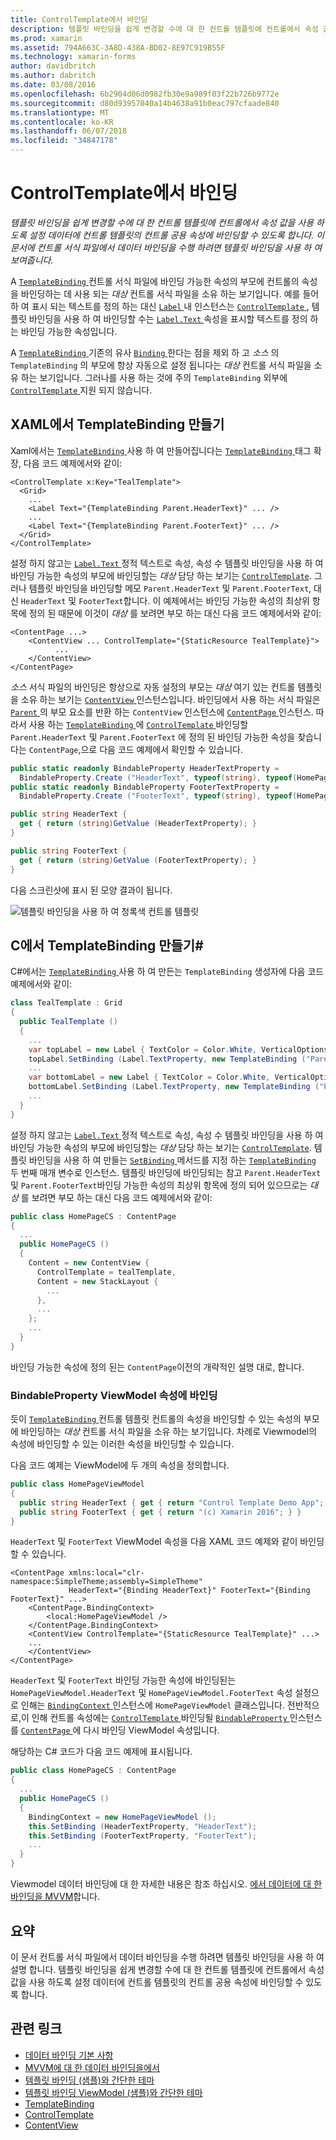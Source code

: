```yaml
---
title: ControlTemplate에서 바인딩
description: 템플릿 바인딩을 쉽게 변경할 수에 대 한 컨트롤 템플릿에 컨트롤에서 속성 값을 사용 하도록 설정 데이터에 컨트롤 템플릿의 컨트롤 공용 속성에 바인딩할 수 있도록 합니다. 이 문서에 컨트롤 서식 파일에서 데이터 바인딩을 수행 하려면 템플릿 바인딩을 사용 하 여 보여줍니다.
ms.prod: xamarin
ms.assetid: 794A663C-3A8D-438A-BD02-8E97C919B55F
ms.technology: xamarin-forms
author: davidbritch
ms.author: dabritch
ms.date: 03/08/2016
ms.openlocfilehash: 6b2904d06d0982fb30e9a989f03f22b726b9772e
ms.sourcegitcommit: d80d93957040a14b4638a91b0eac797cfaade840
ms.translationtype: MT
ms.contentlocale: ko-KR
ms.lasthandoff: 06/07/2018
ms.locfileid: "34847178"
---
```

# <a name="binding-from-a-controltemplate"></a>ControlTemplate에서 바인딩

_템플릿 바인딩을 쉽게 변경할 수에 대 한 컨트롤 템플릿에 컨트롤에서 속성 값을 사용 하도록 설정 데이터에 컨트롤 템플릿의 컨트롤 공용 속성에 바인딩할 수 있도록 합니다. 이 문서에 컨트롤 서식 파일에서 데이터 바인딩을 수행 하려면 템플릿 바인딩을 사용 하 여 보여줍니다._

A [ `TemplateBinding` ](https://developer.xamarin.com/api/type/Xamarin.Forms.TemplateBinding/) 컨트롤 서식 파일에 바인딩 가능한 속성의 부모에 컨트롤의 속성을 바인딩하는 데 사용 되는 *대상* 컨트롤 서식 파일을 소유 하는 보기입니다. 예를 들어 하 여 표시 되는 텍스트를 정의 하는 대신 [ `Label` ](https://developer.xamarin.com/api/type/Xamarin.Forms.Label/) 내 인스턴스는 [ `ControlTemplate` ](https://developer.xamarin.com/api/type/Xamarin.Forms.ControlTemplate/), 템플릿 바인딩을 사용 하 여 바인딩할 수는 [ `Label.Text` ](https://developer.xamarin.com/api/property/Xamarin.Forms.Label.Text/) 속성을 표시할 텍스트를 정의 하는 바인딩 가능한 속성입니다.

A [ `TemplateBinding` ](https://developer.xamarin.com/api/type/Xamarin.Forms.TemplateBinding/) 기존의 유사 [ `Binding` ](https://developer.xamarin.com/api/type/Xamarin.Forms.Binding/)한다는 점을 제외 하 고 *소스* 의 `TemplateBinding` 의 부모에 항상 자동으로 설정 됩니다는 *대상* 컨트롤 서식 파일을 소유 하는 보기입니다. 그러나를 사용 하는 것에 주의 `TemplateBinding` 외부에 [ `ControlTemplate` ](https://developer.xamarin.com/api/type/Xamarin.Forms.ControlTemplate/) 지원 되지 않습니다.

## <a name="creating-a-templatebinding-in-xaml"></a>XAML에서 TemplateBinding 만들기

Xaml에서는 [ `TemplateBinding` ](https://developer.xamarin.com/api/type/Xamarin.Forms.TemplateBinding/) 사용 하 여 만들어집니다는 [ `TemplateBinding` ](https://developer.xamarin.com/api/type/Xamarin.Forms.Xaml.TemplateBindingExtension/) 태그 확장, 다음 코드 예제에서와 같이:

```xaml
<ControlTemplate x:Key="TealTemplate">
  <Grid>
    ...
    <Label Text="{TemplateBinding Parent.HeaderText}" ... />
    ...
    <Label Text="{TemplateBinding Parent.FooterText}" ... />
  </Grid>
</ControlTemplate>
```

설정 하지 않고는 [ `Label.Text` ](https://developer.xamarin.com/api/property/Xamarin.Forms.Label.Text/) 정적 텍스트로 속성, 속성 수 템플릿 바인딩을 사용 하 여 바인딩 가능한 속성의 부모에 바인딩할는 *대상* 담당 하는 보기는 [ `ControlTemplate`](https://developer.xamarin.com/api/type/Xamarin.Forms.ControlTemplate/). 그러나 템플릿 바인딩을 바인딩할 메모 `Parent.HeaderText` 및 `Parent.FooterText`, 대신 `HeaderText` 및 `FooterText`합니다. 이 예제에서는 바인딩 가능한 속성의 최상위 항목에 정의 된 때문에 이것이 *대상* 를 보려면 부모 하는 대신 다음 코드 예제에서와 같이:

```xaml
<ContentPage ...>
    <ContentView ... ControlTemplate="{StaticResource TealTemplate}">
          ...
    </ContentView>
</ContentPage>
```

*소스* 서식 파일의 바인딩은 항상으로 자동 설정의 부모는 *대상* 여기 있는 컨트롤 템플릿을 소유 하는 보기는 [ `ContentView` ](https://developer.xamarin.com/api/type/Xamarin.Forms.ContentView/) 인스턴스입니다. 바인딩에서 사용 하는 서식 파일은 [ `Parent` ](https://developer.xamarin.com/api/property/Xamarin.Forms.Element.Parent/) 의 부모 요소를 반환 하는 `ContentView` 인스턴스에 [ `ContentPage` ](https://developer.xamarin.com/api/type/Xamarin.Forms.ContentPage/) 인스턴스. 따라서 사용 하는 [ `TemplateBinding` ](https://developer.xamarin.com/api/type/Xamarin.Forms.TemplateBinding/) 에 [ `ControlTemplate` ](https://developer.xamarin.com/api/type/Xamarin.Forms.ControlTemplate/) 바인딩할 `Parent.HeaderText` 및 `Parent.FooterText` 에 정의 된 바인딩 가능한 속성을 찾습니다는 `ContentPage`,으로 다음 코드 예제에서 확인할 수 있습니다.

```csharp
public static readonly BindableProperty HeaderTextProperty =
  BindableProperty.Create ("HeaderText", typeof(string), typeof(HomePage), "Control Template Demo App");
public static readonly BindableProperty FooterTextProperty =
  BindableProperty.Create ("FooterText", typeof(string), typeof(HomePage), "(c) Xamarin 2016");

public string HeaderText {
  get { return (string)GetValue (HeaderTextProperty); }
}

public string FooterText {
  get { return (string)GetValue (FooterTextProperty); }
}
```

다음 스크린샷에 표시 된 모양 결과이 됩니다.

![](template-binding-images/teal-theme.png "템플릿 바인딩을 사용 하 여 청록색 컨트롤 템플릿")

## <a name="creating-a-templatebinding-in-c35"></a>C에서 TemplateBinding 만들기&#35;

C#에서는 [ `TemplateBinding` ](https://developer.xamarin.com/api/type/Xamarin.Forms.TemplateBinding/) 사용 하 여 만든는 `TemplateBinding` 생성자에 다음 코드 예제에서와 같이:

```csharp
class TealTemplate : Grid
{
  public TealTemplate ()
  {
    ...
    var topLabel = new Label { TextColor = Color.White, VerticalOptions = LayoutOptions.Center };
    topLabel.SetBinding (Label.TextProperty, new TemplateBinding ("Parent.HeaderText"));
    ...
    var bottomLabel = new Label { TextColor = Color.White, VerticalOptions = LayoutOptions.Center };
    bottomLabel.SetBinding (Label.TextProperty, new TemplateBinding ("Parent.FooterText"));
    ...
  }
}
```

설정 하지 않고는 [ `Label.Text` ](https://developer.xamarin.com/api/property/Xamarin.Forms.Label.Text/) 정적 텍스트로 속성, 속성 수 템플릿 바인딩을 사용 하 여 바인딩 가능한 속성의 부모에 바인딩할는 *대상* 담당 하는 보기는 [ `ControlTemplate`](https://developer.xamarin.com/api/type/Xamarin.Forms.ControlTemplate/). 템플릿 바인딩을 사용 하 여 만들는 [ `SetBinding` ](https://developer.xamarin.com/api/member/Xamarin.Forms.BindableObject.SetBinding/p/Xamarin.Forms.BindableProperty/Xamarin.Forms.BindingBase/) 메서드를 지정 하는 [ `TemplateBinding` ](https://developer.xamarin.com/api/type/Xamarin.Forms.TemplateBinding/) 두 번째 매개 변수로 인스턴스. 템플릿 바인딩에 바인딩되는 참고 `Parent.HeaderText` 및 `Parent.FooterText`바인딩 가능한 속성의 최상위 항목에 정의 되어 있으므로는 *대상* 를 보려면 부모 하는 대신 다음 코드 예제에서와 같이:

```csharp
public class HomePageCS : ContentPage
{
  ...
  public HomePageCS ()
  {
    Content = new ContentView {
      ControlTemplate = tealTemplate,
      Content = new StackLayout {
        ...
      },
      ...
    };
    ...
  }
}
```

바인딩 가능한 속성에 정의 된는 `ContentPage`이전의 개략적인 설명 대로, 합니다.

### <a name="binding-a-bindableproperty-to-a-viewmodel-property"></a>BindableProperty ViewModel 속성에 바인딩

듯이 [ `TemplateBinding` ](https://developer.xamarin.com/api/type/Xamarin.Forms.TemplateBinding/) 컨트롤 템플릿 컨트롤의 속성을 바인딩할 수 있는 속성의 부모에 바인딩하는 *대상* 컨트롤 서식 파일을 소유 하는 보기입니다. 차례로 Viewmodel의 속성에 바인딩할 수 있는 이러한 속성을 바인딩할 수 있습니다.

다음 코드 예제는 ViewModel에 두 개의 속성을 정의합니다.

```csharp
public class HomePageViewModel
{
  public string HeaderText { get { return "Control Template Demo App"; } }
  public string FooterText { get { return "(c) Xamarin 2016"; } }
}
```

`HeaderText` 및 `FooterText` ViewModel 속성을 다음 XAML 코드 예제와 같이 바인딩할 수 있습니다.

```xaml
<ContentPage xmlns:local="clr-namespace:SimpleTheme;assembly=SimpleTheme"
             HeaderText="{Binding HeaderText}" FooterText="{Binding FooterText}" ...>
    <ContentPage.BindingContext>
        <local:HomePageViewModel />
    </ContentPage.BindingContext>
    <ContentView ControlTemplate="{StaticResource TealTemplate}" ...>
    ...
    </ContentView>
</ContentPage>
```

`HeaderText` 및 `FooterText` 바인딩 가능한 속성에 바인딩된는 `HomePageViewModel.HeaderText` 및 `HomePageViewModel.FooterText` 속성 설정으로 인해는 [ `BindingContext` ](https://developer.xamarin.com/api/property/Xamarin.Forms.BindableObject.BindingContext/) 인스턴스에 `HomePageViewModel` 클래스입니다. 전반적으로,이 인해 컨트롤 속성에는 [ `ControlTemplate` ](https://developer.xamarin.com/api/type/Xamarin.Forms.ControlTemplate/) 바인딩될 [ `BindableProperty` ](https://developer.xamarin.com/api/type/Xamarin.Forms.BindableProperty/) 인스턴스를 [ `ContentPage` ](https://developer.xamarin.com/api/type/Xamarin.Forms.ContentPage/)에 다시 바인딩 ViewModel 속성입니다.

해당하는 C# 코드가 다음 코드 예제에 표시됩니다.

```csharp
public class HomePageCS : ContentPage
{
  ...
  public HomePageCS ()
  {
    BindingContext = new HomePageViewModel ();
    this.SetBinding (HeaderTextProperty, "HeaderText");
    this.SetBinding (FooterTextProperty, "FooterText");
    ...
  }
}
```

Viewmodel 데이터 바인딩에 대 한 자세한 내용은 참조 하십시오. [에서 데이터에 대 한 바인딩을 MVVM](~/xamarin-forms/xaml/xaml-basics/data-bindings-to-mvvm.md)합니다.

## <a name="summary"></a>요약

이 문서 컨트롤 서식 파일에서 데이터 바인딩을 수행 하려면 템플릿 바인딩을 사용 하 여 설명 합니다. 템플릿 바인딩을 쉽게 변경할 수에 대 한 컨트롤 템플릿에 컨트롤에서 속성 값을 사용 하도록 설정 데이터에 컨트롤 템플릿의 컨트롤 공용 속성에 바인딩할 수 있도록 합니다.



## <a name="related-links"></a>관련 링크

- [데이터 바인딩 기본 사항](~/xamarin-forms/xaml/xaml-basics/data-binding-basics.md)
- [MVVM에 대 한 데이터 바인딩을에서](~/xamarin-forms/xaml/xaml-basics/data-bindings-to-mvvm.md)
- [템플릿 바인딩 (샘플)와 간단한 테마](https://developer.xamarin.com/samples/xamarin-forms/templates/controltemplates/simplethemewithtemplatebinding/)
- [템플릿 바인딩 ViewModel (샘플)와 간단한 테마](https://developer.xamarin.com/samples/xamarin-forms/templates/controltemplates/simplethemewithtemplatebindingandviewmodel/)
- [TemplateBinding](https://developer.xamarin.com/api/type/Xamarin.Forms.TemplateBinding/)
- [ControlTemplate](https://developer.xamarin.com/api/type/Xamarin.Forms.ControlTemplate/)
- [ContentView](https://developer.xamarin.com/api/type/Xamarin.Forms.ContentView/)
